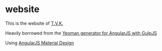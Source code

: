 # website
This is the website of [T.V.K.](http://tvk.tuvok.nl/)

Heavily borrowed from the [Yeoman generator for AngularJS with GulpJS](https://github.com/Swiip/generator-gulp-angular)

Using [AngularJS Material Design](https://material.angularjs.org/#/demo/material.components.button)
